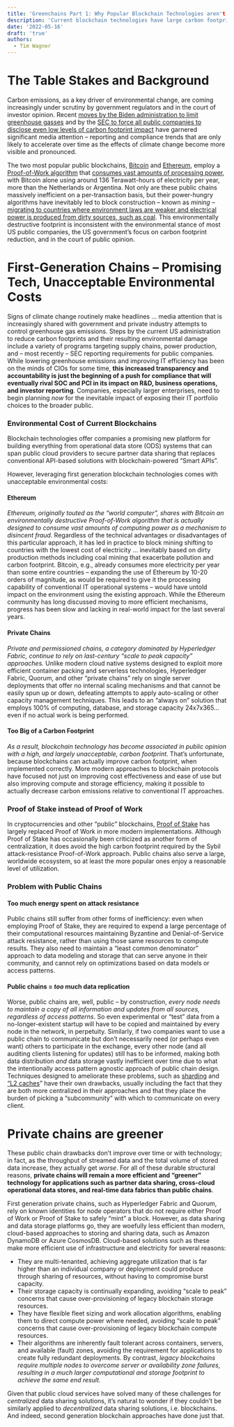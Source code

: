 ```yaml
---
title: 'Greenchains Part 1: Why Popular Blockchain Technologies aren't Green'
description: 'Current blockchain technologies have large carbon footprint. We dive into why that is and what we can do about it.'
date: '2022-05-16'
draft: 'true'
authors:
  - Tim Wagner
---
```


# The Table Stakes and Background

Carbon emissions, as a key driver of environmental change, are coming increasingly under scrutiny by government regulators and in the court of investor opinion. Recent [moves by the Biden administration to limit greenhouse gasses](https://www.whitehouse.gov/briefing-room/statements-releases/2021/04/22/fact-sheet-president-biden-sets-2030-greenhouse-gas-pollution-reduction-target-aimed-at-creating-good-paying-union-jobs-and-securing-u-s-leadership-on-clean-energy-technologies/) and by the [SEC to force all public companies to disclose even low levels of carbon footprint impact](https://www.washingtonpost.com/business/2022/03/15/sec-climate-emissions-rule/) have garnered significant media attention – reporting and  compliance trends that are only likely to accelerate over time as the effects of climate change become more visible and pronounced.

The two most popular public blockchains, [Bitcoin](https://en.wikipedia.org/wiki/Bitcoin) and [Ethereum](https://en.wikipedia.org/wiki/Ethereum), employ a [Proof-of-Work algorithm](https://en.wikipedia.org/wiki/Proof_of_work) that [consumes vast amounts of processing power](https://www.investopedia.com/tech/whats-environmental-impact-cryptocurrency/), with Bitcoin alone using around 136 Terawatt-hours of electricity per year, more than the Netherlands or Argentina. Not only are these public chains massively inefficient on a per-transaction basis, but their power-hungry algorithms have inevitably led to block construction – known as _mining_ – [migrating to countries where environment laws are weaker and electrical power is produced from dirty sources, such as coal](https://www.nytimes.com/2022/02/25/climate/bitcoin-china-energy-pollution.html). This environmentally destructive footprint is inconsistent with the environmental stance of most US public companies, the US government’s focus on carbon footprint reduction, and in the court of public opinion.


# First-Generation Chains – Promising Tech, Unacceptable Environmental Costs

Signs of climate change routinely make headlines … media attention that is increasingly shared with government and private industry attempts to control greenhouse gas emissions. Steps by the current US administration to reduce carbon footprints and their resulting environmental damage include a variety of programs targeting supply chains, power production, and – most recently – SEC reporting requirements for public companies. While lowering greenhouse emissions and improving IT efficiency has been on the minds of CIOs for some time, **this increased transparency and accountability is just the beginning of a push for compliance that will eventually rival SOC and PCI in its impact on R&D, business operations, and investor reporting**. Companies, especially larger enterprises, need to begin planning _now_ for the inevitable impact of exposing their IT portfolio choices to the broader public.


### Environmental Cost of Current Blockchains

Blockchain technologies offer companies a promising new platform for building everything from operational data store (ODS) systems that can span public cloud providers to secure partner data sharing that replaces conventional API-based solutions with blockchain-powered “Smart APIs”. 

However, leveraging first generation blockchain technologies comes with unacceptable environmental costs:


#### Ethereum

_Ethereum, originally touted as the “world computer”, shares with Bitcoin an environmentally destructive Proof-of-Work algorithm that is actually designed to consume vast amounts of computing power as a mechanism to disincent fraud._ Regardless of the technical advantages or disadvantages of this particular approach, it has led in practice to block mining shifting to countries with the lowest cost of electricity … inevitably based on dirty production methods including coal mining that exacerbate pollution and carbon footprint. Bitcoin, e.g., already consumes more electricity per year than some entire countries – expanding the use of Ethereum by 10-20 orders of magnitude, as would be required to give it the processing capability of conventional IT operational systems – would have untold impact on the environment using the existing approach. While the Ethereum community has long discussed moving to more efficient mechanisms, progress has been slow and lacking in real-world impact for the last several years.


#### Private Chains

_Private and permissioned chains, a category dominated by Hyperledger Fabric, continue to rely on last-century “scale to peak capacity” approaches._ Unlike modern cloud native systems designed to exploit more efficient container packing and serverless technologies, Hyperledger Fabric, Quorum, and other “private chains” rely on single server deployments that offer no internal scaling mechanisms and that cannot be easily spun up or down, defeating attempts to apply auto-scaling or other capacity management techniques. This leads to an “always on” solution that employs 100% of computing, database, and storage capacity 24x7x365…even if no actual work is being performed.


#### Too Big of  a Carbon Footprint

_As a result, blockchain technology has become associated in public opinion with a high, and largely unacceptable, carbon footprint._ That’s unfortunate, because blockchains can actually improve carbon footprint, when implemented correctly. More modern approaches to blockchain protocols have focused not just on improving cost effectiveness and ease of use but also improving compute and storage efficiency, making it possible to actually decrease carbon emissions relative to conventional IT approaches.


### Proof of Stake instead of Proof of Work

In cryptocurrencies and other “public” blockchains, [Proof of Stake](https://en.wikipedia.org/wiki/Proof_of_stake) has largely replaced Proof of Work in more modern implementations. Although Proof of Stake has occasionally been criticized as another form of centralization, it does avoid the high carbon footprint required by the Sybil attack-resistance Proof-of-Work approach. Public chains also serve a large, worldwide ecosystem, so at least the more popular ones enjoy a reasonable level of utilization.


### Problem with Public Chains


#### Too much energy spent on attack resistance

Public chains still suffer from other forms of inefficiency: even when employing Proof of Stake, they are required to expend a large percentage of their computational resources maintaining Byzantine and Denial-of-Service attack resistance, rather than using those same resources to compute results. They also need to maintain a “least common denominator” approach to data modeling and storage that can serve anyone in their community, and cannot rely on optimizations based on data models or access patterns.


#### Public chains = _too_ much data replication

Worse, public chains are, well, public – by construction, _every node needs to maintain a copy of all information and updates from all sources, regardless of access patterns_. So even experimental or “test” data from a no-longer-existent startup will have to be copied and maintained by every node in the network, in perpetuity. Similarly, if two companies want to use a public chain to communicate but don’t necessarily need (or perhaps even want) others to participate in the exchange, every other node (and all auditing clients listening for updates) still has to be informed, making both data distribution _and_ data storage vastly inefficient over time due to what the intentionally access pattern agnostic approach of public chain design. Techniques designed to ameliorate these problems, such as [sharding](https://www.investopedia.com/terms/s/sharding.asp#:~:text=Sharding%20splits%20a%20blockchain%20company's,when%20compared%20to%20other%20shards.) and [“L2 caches](https://www.pcmag.com/encyclopedia/term/layer-2-blockchain#:~:text=An%20independent%20blockchain%20acting%20in,typically%20taking%20much%20lower%20fees.)” have their own drawbacks, usually including the fact that they are both more centralized in their approaches and that they place the burden of picking a “subcommunity” with which to communicate on every client.


# Private chains are greener

These public chain drawbacks don’t improve over time or with technology; in fact, as the throughput of streamed data and the total volume of stored data increase, they actually get _worse_. For all of these durable structural reasons, **private chains will remain a more efficient and “greener” technology for applications such as partner data sharing, cross-cloud operational data stores, and real-time data fabrics than public chains**.

First generation private chains, such as Hyperledger Fabric and Quorum, rely on known identities for node operators that do not require either Proof of Work or Proof of Stake to safely “mint” a block. However, as data sharing and data storage platforms go, they are woefully less efficient than modern, cloud-based approaches to storing and sharing data, such as Amazon DynamoDB or Azure CosmosDB. Cloud-based solutions such as these make more efficient use of infrastructure and electricity for several reasons:



* They are multi-tenanted, achieving aggregate utilization that is far higher than an individual company or deployment could produce through sharing of resources, without having to compromise burst capacity.
* Their storage capacity is continually expanding, avoiding “scale to peak” concerns that cause over-provisioning of legacy blockchain storage resources.
* They have flexible fleet sizing and work allocation algorithms, enabling them to direct compute power where needed, avoiding “scale to peak” concerns that cause over-provisioning of legacy blockchain compute resources.
* Their algorithms are inherently fault tolerant across containers, servers, and available (fault) zones, avoiding the requirement for applications to create fully redundant deployments. By contrast, _legacy blockchains require multiple nodes to overcome server or availability zone failures, resulting in a much larger computational and storage footprint to achieve the same end result._

Given that public cloud services have solved many of these challenges for _centralized_ data sharing solutions, it’s natural to wonder if they couldn’t be similarly applied to _decentralized_ data sharing solutions, i.e. blockchains. And indeed, second generation blockchain approaches have done just that.
